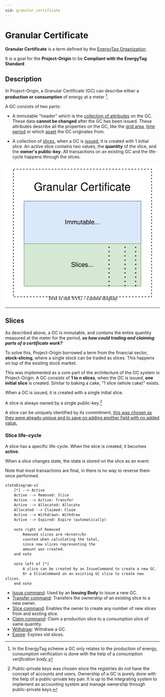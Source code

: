 ```yaml
---
uid: granular_certificate
---
```


# Granular Certificate

**Granular Certificate** is a term defined by the [EnergyTag Organization](https://energytag.org).

It is a goal for the **Project-Origin** to be **Compliant with the EnergyTag Standard**

## Description

In Project-Origin, a Granular Certificate (GC) can describe either a **production or consumption** of energy at a meter [^et].

[^et]: In the EnergyTag scheme a GC only relates to the production of energy,
    consumption verification is done with the help of a *consumption verification body*.

A GC consists of two parts:

- A immutable "header" which is the [collection of attributes](attributes.md) on the GC.
  These data **cannot be changed** after the GC has been issued.
  These attributes describe all the properties on the GC,
  like the [grid area](attributes.md#grid-area),
  [time period](attributes.md#period)
  or which [asset](attributes.md#assetid) the GC originates from.

- A collection of [slices](#slices), when a GC is [issued](transactions/issue.md),
  it is created with 1 initial slice.
  An active slice contains two values, the **quantity** of the slice, and the **owner's public-key**.
  All transactions on an existing GC and the life-cycle happens through the slices.

![Sketch of the GCs two parts.](gc.drawio.svg)

---

## Slices

As described above, a GC is immutable, and contains the entire quantity measured at the meter for the period,
***so how could trading and claiming parts of a certificate work?***

To solve this, Project-Origin borrowed a term from the financial sector, **stock-slicing**,
where a single stock can be traded as slices. This happens on top of the existing stock market.

This was implemented as a core part of the architecture of the GC system in Project-Origin.
A GC consists of **1 to n slices**, when the GC is issued, **one initial slice** is created.
Similar to baking a cake, "1 slice (whole cake)" exists.

When a GC is issued, it is created with a single initial slice.

A slice is always owned by a single public-key.[^public-key]

[^public-key]: Public-private keys was chosen since the registries do not have the concept of accounts and users. Ownership of a GC is purely done with the help of a public-private key pair.
It is up to the integrating system to implement an accounting system and manage ownership through public-private keys.

A slice can be uniquely identified by its commitment,
[this was chosen as they were already unique and to save on adding another field with no added value.](https://github.com/orgs/project-origin/discussions/19#discussioncomment-5719035)

### Slice life-cycle

A slice has a specific life-cycle. When the slice is created, it becomes **active**.

When a slice changes state, the state is stored on the slice as an event.

Note that most transactions are final, in there is no way to reverse them once performed.

```mermaid
stateDiagram-v2
    [*] --> Active
    Active --> Removed: Slice
    Active --> Active: Transfer
    Active --> Allocated: Allocate
    Allocated --> Claimed: Claim
    Active --> Withdrawn: Withdraw
    Active --> Expired: Expire (automatically)

    note right of Removed
        Removed slices are <b>not</b>
        counted when calculating the total,
        since new slices representing the
        amount was created.
    end note

    note left of [*]
        A slice can be created by an IssueCommand to create a new GC.
        Or a SliceCommand on an existing GC slice to create new slices.
    end note
```

- [Issue command](transactions/issue.md): Used by an **Issuing Body** to issue a new GC.
- [Transfer command](transactions/transfer.md): Transfers the ownership of an existing slice to a new owner.
- [Slice command](transactions/slice.md): Enables the owner to create any number of new slices from and exsting slice.
- [Claim command](transactions/claim.md): Claim a production slice to a consumption slice of same quantity.
- [Withdraw](transactions/withdraw.md): Withdraw a GC.
- [Expire](transactions/expire.md): Expires old slices.
